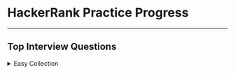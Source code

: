 # HackerRank Practice Progress

---

## Top Interview Questions

<details>

<summary>Easy Collection</summary>

---

~~Array 11/11~~

~~Strings 9/9~~

Linked Lists 4/6

~~Trees 5/5~~

Sorting and Searching

Dynamic Programming

Design

Math

Others

---

</details>